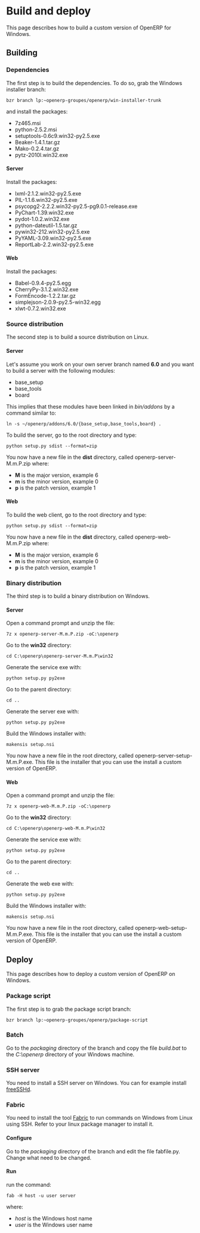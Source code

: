 Build and deploy
================

This page describes how to build a custom version of OpenERP for Windows.

Building
--------

### Dependencies

The first step is to build the dependencies. To do so, grab the Windows installer branch:

    bzr branch lp:~openerp-groupes/openerp/win-installer-trunk

and install the packages:

-   7z465.msi
-   python-2.5.2.msi
-   setuptools-0.6c9.win32-py2.5.exe
-   Beaker-1.4.1.tar.gz
-   Mako-0.2.4.tar.gz
-   pytz-2010l.win32.exe

#### Server

Install the packages:

-   lxml-2.1.2.win32-py2.5.exe
-   PIL-1.1.6.win32-py2.5.exe
-   psycopg2-2.2.2.win32-py2.5-pg9.0.1-release.exe
-   PyChart-1.39.win32.exe
-   pydot-1.0.2.win32.exe
-   python-dateutil-1.5.tar.gz
-   pywin32-212.win32-py2.5.exe
-   PyYAML-3.09.win32-py2.5.exe
-   ReportLab-2.2.win32-py2.5.exe

#### Web

Install the packages:

-   Babel-0.9.4-py2.5.egg
-   CherryPy-3.1.2.win32.exe
-   FormEncode-1.2.2.tar.gz
-   simplejson-2.0.9-py2.5-win32.egg
-   xlwt-0.7.2.win32.exe

### Source distribution

The second step is to build a source distribution on Linux.

#### Server

Let's assume you work on your own server branch named **6.0** and you want to build a server with the following modules:

-   base\_setup
-   base\_tools
-   board

This implies that these modules have been linked in *bin/addons* by a command similar to:

    ln -s ~/openerp/addons/6.0/{base_setup,base_tools,board} .

To build the server, go to the root directory and type:

    python setup.py sdist --format=zip

You now have a new file in the **dist** directory, called openerp-server-M.m.P.zip where:

-   **M** is the major version, example 6
-   **m** is the minor version, example 0
-   **p** is the patch version, example 1

#### Web

To build the web client, go to the root directory and type:

    python setup.py sdist --format=zip

You now have a new file in the **dist** directory, called openerp-web-M.m.P.zip where:

-   **M** is the major version, example 6
-   **m** is the minor version, example 0
-   **p** is the patch version, example 1

### Binary distribution

The third step is to build a binary distribution on Windows.

#### Server

Open a command prompt and unzip the file:

    7z x openerp-server-M.m.P.zip -oC:\openerp

Go to the **win32** directory:

    cd C:\openerp\openerp-server-M.m.P\win32

Generate the service exe with:

    python setup.py py2exe

Go to the parent directory:

    cd ..

Generate the server exe with:

    python setup.py py2exe

Build the Windows installer with:

    makensis setup.nsi

You now have a new file in the root directory, called openerp-server-setup-M.m.P.exe. This file is the installer that you can use the install a custom version of OpenERP.

#### Web

Open a command prompt and unzip the file:

    7z x openerp-web-M.m.P.zip -oC:\openerp

Go to the **win32** directory:

    cd C:\openerp\openerp-web-M.m.P\win32

Generate the service exe with:

    python setup.py py2exe

Go to the parent directory:

    cd ..

Generate the web exe with:

    python setup.py py2exe

Build the Windows installer with:

    makensis setup.nsi

You now have a new file in the root directory, called openerp-web-setup-M.m.P.exe. This file is the installer that you can use the install a custom version of OpenERP.

Deploy
------

This page describes how to deploy a custom version of OpenERP on Windows.

### Package script

The first step is to grab the package script branch:

    bzr branch lp:~openerp-groupes/openerp/package-script

### Batch

Go to the *packaging* directory of the branch and copy the file *build.bat* to the *C:\\openerp* directory of your Windows machine.

### SSH server

You need to install a SSH server on Windows. You can for example install [freeSSHd](http://www.freesshd.com/).

### Fabric

You need to install the tool [Fabric](http://docs.fabfile.org/0.9.3/) to run commands on Windows from Linux using SSH. Refer to your linux package manager to install it.

#### Configure

Go to the *packaging* directory of the branch and edit the file fabfile.py. Change what need to be changed.

#### Run

run the command:

    fab -H host -u user server

where:

-   *host* is the Windows host name
-   *user* is the Windows user name


